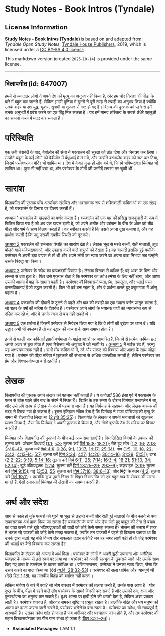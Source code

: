 # Study Notes - Book Intros (Tyndale)

## License Information

**Study Notes - Book Intros (Tyndale)** is based on and adapted from: _Tyndale Open Study Notes_, [Tyndale House Publishers](https://tyndaleopenresources.com/), 2019, which is licensed under a [CC BY-SA 4.0 license](https://creativecommons.org/licenses/by-sa/4.0/legalcode.en).

This markdown version (created `2025-10-14`) is provided under the same license.



--------------------------------

## विलापगीत (id: 647007)

हममें से ज़्यादातर लोगों ने अपने देश की मृत्यु का अनुभव नहीं किया है, और हम घोर निराशा की पीड़ा के बारे में बहुत कम जानते हैं; लेकिन हमारी दुनिया में दूसरों ने पूरी तरह से तबाही का अनुभव किया है क्योंकि उनके शहर या देश युद्ध, भूकंप, सुनामी या तूफान से नष्ट हो गए हैं। विलाप की पुस्तक को पढ़ने से हमें उनके अनुभवों में प्रवेश करने का एक बिंदु मिल सकता है। यह हमें मानव अस्तित्व के सबसे अंधेरे पहलुओं का सामना करने में मदद कर सकता है।

परिस्थिति
=========

एक लंबी घेराबंदी के बाद, बेबीलोन की सेना ने यरूशलेम की सुरक्षा को तोड़ दिया और नियंत्रण कर लिया। उन्होंने यहूदा के कई लोगों को बेबीलोन में बँधुआई में ले गये, और उन्होंने यरूशलेम शहर को नष्ट कर दिया, जिसमें परमेश्वर का मंदिर भी शामिल था। देश में केवल कुछ ही लोग बचे थे, जिनमें भविष्यद्वक्ता यिर्मयाह भी शामिल था। कुछ भी नहीं बचा था, और परमेश्वर के लोगों की उम्मीदें लगभग मर चुकी थीं।

सारांश
======

विलापगीत की पुस्तक पाँच अत्यधिक संरचित और भावनात्मक रूप से शक्तिशाली कविताओं का एक संग्रह है, जो यरूशलेम के विनाश पर विलाप करती हैं।

[अध्याय 1](https://ref.ly/Lam1:1-Lam1:22) यरूशलेम के खंडहरों का वर्णन करता है। यरूशलेम को एक बार की प्रसिद्ध राजकुमारी के रूप में चित्रित किया गया है जो अब एक घायल दासी है, जो अपने अतीत और वर्तमान के बीच के अंतर को तीव्र पीड़ा और शर्म के साथ विलाप करती है। वह स्वीकार करती है कि उसने अपना दुख कमाया है, और वह प्रार्थना करती है कि प्रभु उसकी दयनीय स्थिति को दूर करे।

[अध्याय 2](https://ref.ly/Lam2:1-Lam2:22) यरूशलेम की शर्मनाक स्थिति का सारांश देता है। लेखक भूख से मरते बच्चों, रोती माताओं, झूठ बोलने वाले भविष्यद्वक्ताओं, और उपहास करने वाले शत्रुओं को देखता है। यह त्रासदी इसलिए हुई क्योंकि परमेश्वर ने अपनी दया वापस ले ली थी और अपने लोगों का न्याय करने का अपना वादा निभाया जब उन्होंने उसके विरुद्ध पाप किया।

[अध्याय 3](https://ref.ly/Lam3:1-Lam3:66) परमेश्वर के क्रोध का प्रत्यक्षदर्शी विवरण है। लेखक विनाश से व्यथित हैं; वह आशा के बिना और लज्जा से दबा हुआ है। फिर उसे एहसास होता है कि परमेश्वर का क्रोध हमेशा के लिए नहीं रहेगा, और आशा उसकी आत्मा में बाढ़ के सामान बहती है। परमेश्वर की विश्वासयोग्यता, प्रेम, दयालुता, और भलाई परम वास्तविकताएं हैं जो उद्धार करती हैं। फिर भी दर्द बना रहता है, और वे प्रार्थना करते हुए प्रचुर मात्रा में आंसू बहाता है।

[अध्याय 4](https://ref.ly/Lam4:1-Lam4:22) यरूशलेम की दीवारों के टूटने से पहले और बाद की तबाही का एक उदास वर्णन प्रस्तुत करता है, जो शहर के वर्षों की महिमा के विपरीत है। परमेश्वर अपने लोगों के भयानक पापों को न्यायसंगत रूप से दंडित कर रहे थे, और वे उनके न्याय से बच नहीं सकते थे।

[अध्याय 5](https://ref.ly/Lam5:1-Lam5:22) एक प्रार्थना है जिसमें परमेश्वर से निवेदन किया गया है कि वे लोगों की दुर्दशा पर ध्यान दें। यदि उद्धार अभी भी उपलब्ध है तो यह उद्धार की याचना के साथ समाप्त होता है।

इनमें से पहली चार कविताएँ इब्रानी वर्णमाला के बाईस अक्षरों पर आधारित हैं, जिनमें से प्रत्येक क्रमिक छंद अगले अक्षर से शुरू होता है (एक विशेषता जो अनुवाद में खो जाती है)। [अध्याय 5](https://ref.ly/Lam5:1-Lam5:22) में बाईस छंद हैं, परन्तु यह अक्षरक्रमात्मक नहीं है। सभी पाँच कविताओं में, दर्द और संकट को विश्वास और आशा के साथ जोड़ा गया है। वर्तमान की पीड़ा भविष्य में छुटकारे की संभावना से अधिक वास्तविक लगती है, लेकिन परमेश्वर का प्रेम और विश्वासयोग्यता बनी रहती है।

लेखक
====

विलापगीत की पुस्तक अपने लेखक की पहचान नहीं बताती है। ये कविताएँ 586 ईसा पूर्व में यरूशलेम के पतन से ठीक पहले और बाद के संदर्भ में स्थित हैं। विपत्ति के इस समय के दौरान यिर्मयाह यरूशलेम में था, और उसे लंबे समय से लेखक के रूप में पहचाना जाता है। यह यिर्मयाह के सहायक और लेखक बारूक की मदद से लिखा गया हो सकता है। दूसरा इतिहास संकेत देता है कि यिर्मयाह ने राजा योशियाह की मृत्यु के समय भी विलापगीत लिखा था ([2 इति 35:25](https://ref.ly/2Chr35:25))। विलापगीत के लेखक ने अपनी भावनाओं को खुलकर व्यक्त किया है, जैसा कि यिर्मयाह ने अपनी पुस्तक में किया है, और दोनों पुस्तकें देश के भविष्य पर विचार करती हैं।

यिर्मयाह और विलापगीत की पुस्तकों के बीच कई अन्य समानताएँ हैं। निम्नलिखित विषयों के उपचार की तुलना करें: परेशान विधवाएँ ([1:1](https://ref.ly/Lam1:1); [5:3](https://ref.ly/Lam5:3); तुलना करें [यिर्म 15:8](https://ref.ly/Jer15:8); [18:21](https://ref.ly/Jer18:21)); रोते हुए लोग ([1:2](https://ref.ly/Lam1:2), [16](https://ref.ly/Lam1:16); [2:18](https://ref.ly/Lam2:18); [3:48–49](https://ref.ly/Lam3:48-Lam3:49); तुलना करें [यिर्म 4:8](https://ref.ly/Jer4:8); [6:26](https://ref.ly/Jer6:26); [9:1](https://ref.ly/Jer9:1); [13:17](https://ref.ly/Jer13:17); [14:17](https://ref.ly/Jer14:17); [25:34](https://ref.ly/Jer25:34)); पाप ([1:5](https://ref.ly/Lam1:5), [10](https://ref.ly/Lam1:10), [18](https://ref.ly/Lam1:18), [22](https://ref.ly/Lam1:22); [3:42](https://ref.ly/Lam3:42); [4:13–14](https://ref.ly/Lam4:13-Lam4:14); [5:7](https://ref.ly/Lam5:7); तुलना करें [यिर्म 2:34](https://ref.ly/Jer2:34); [4:17](https://ref.ly/Jer4:17); [14:20](https://ref.ly/Jer14:20); [30:14–16](https://ref.ly/Jer30:14-Jer30:16); [31:29](https://ref.ly/Jer31:29); [51:51](https://ref.ly/Jer51:51)); दण्ड ([2:2–22](https://ref.ly/Lam2:2-Lam2:22); [3:39](https://ref.ly/Lam3:39); [5:14–16](https://ref.ly/Lam5:14-Lam5:16); तुलना करें [यिर्म 6:11](https://ref.ly/Jer6:11), [25](https://ref.ly/Jer6:25); [7:14](https://ref.ly/Jer7:14); [16:2–4](https://ref.ly/Jer16:2-Jer16:4); [18:21](https://ref.ly/Jer18:21); [51:30](https://ref.ly/Jer51:30), [34](https://ref.ly/Jer51:34); [52:14](https://ref.ly/Jer52:14)); झूठे भविष्यद्वक्ता ([2:14](https://ref.ly/Lam2:14); तुलना करें [यिर्म 23:25–29](https://ref.ly/Jer23:25-Jer23:29); [29:8–9](https://ref.ly/Jer29:8-Jer29:9)); कड़वाहट ([3:19](https://ref.ly/Lam3:19); तुलना करें [यिर्म 9:15](https://ref.ly/Jer9:15)); गड्ढे ([3:53](https://ref.ly/Lam3:53), [55](https://ref.ly/Lam3:55); तुलना करें [यिर्म 37:16](https://ref.ly/Jer37:16); [38:6–13](https://ref.ly/Jer38:6-Jer38:13)); और मिट्टी के बर्तन ([4:2](https://ref.ly/Lam4:2); तुलना करें [यिर्म 19:11](https://ref.ly/Jer19:11))। हालांकि कुछ पुराने नियम के विद्वान विलापगीत को एक बहुत बाद के लेखक की रचना मानते हैं, ऐसी समानताएँ यिर्मयाह की लेखनी का समर्थन करती हैं।

अर्थ और संदेश
=============

आग से काले हो चुके पत्थरों को घूरने या भूख से तड़पते बच्चों और रोती हुई माताओं के बीच चलने से क्या सकारात्मक अर्थ प्राप्त किया जा सकता है? यरूशलेम के चारों ओर डेरा डाले हुए बाबुल की सेना से बचाव का वादा करने वाले झूठे भविष्यद्वक्ताओं की यादों को कोई कैसे समझ सकता है? भोजन की तलाश में शहर में भटक रहे याजकों को कोई कैसे समझ सकता है, जबकि उन याजकों ने पहले ही विश्वास जताया था कि उनके द्वारा चढ़ाई गई बलि विजय और सफलता प्रदान करेगी? जब हर जगह लाशें पड़ी हों तो कोई परमेश्वर की भलाई पर कैसे विश्वास कर सकता है?

विलापगीत के लेखक को आपदा में अर्थ मिला। परमेश्वर के लोगों ने अपनी झूठी उपासना और अनैतिक व्यवहार के माध्यम से इसे स्वयं पर लाया था। परमेश्वर को अपनी संप्रभुता के ठुकराये जाने और उसके साथ किए गए वाचा के उल्लंघन के कारण क्रोधित था। परिणामस्वरूप, परमेश्वर ने उनका न्याय किया, जैसा कि उसने करने का वादा किया था (देखें [व्य.वि. 28:32–53](https://ref.ly/Deut28:32-Deut28:53))। परमेश्वर की सज़ा धार्मिक और न्यायपूर्ण थी (देखें [विल 1:18](https://ref.ly/Lam1:18)); वह मानवीय विद्रोह को बर्दाश्त नहीं करता। 

लेकिन भविष्य के बारे में क्या? जो लोग वास्तव में परमेश्वर की तलाश करते हैं, उनके पास आशा है। घोर दुःख के बीच, पीड़ा में रहने वाले लोग परमेश्वर के सामने विनती कर सकते हैं और उसकी दया, क्षमा और पुनर्स्थापना का अनुभव कर सकते हैं। दुःख आत्मा पर हावी होने की धमकी देता है, लेकिन आशा प्रकाश लाती है। परमेश्वर शाश्वत है, और वह समस्त सृष्टि पर प्रभुता रखता है। हालाँकि संदेह और भय मनुष्य की आत्मा पर हमला करना जारी रखते हैं, परमेश्वर भरोसेमंद बना रहता है। परमेश्वर का क्रोध, जो न्यायपूर्ण है, अस्थायी है। उसका क्रोध शांत हो जाता है जब अंगीकार और पश्चाताप प्रारंभ होते हैं, और तब परमेश्वर की महान विश्वासयोग्यता का गीत गाना संभव हो जाता है ([विल 3:21–26](https://ref.ly/Lam3:21-Lam3:26))।

* **Associated Passages:** LAM 1:1

